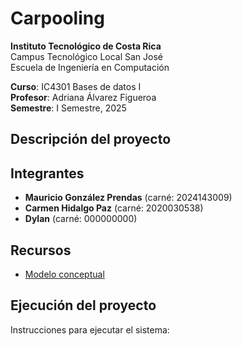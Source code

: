 # Carpooling

**Instituto Tecnológico de Costa Rica**  
Campus Tecnológico Local San José  
Escuela de Ingeniería en Computación  

**Curso**: IC4301 Bases de datos I  
**Profesor**: Adriana Álvarez Figueroa  
**Semestre**: I Semestre, 2025  

## Descripción del proyecto


## Integrantes
- **Mauricio González Prendas** (carné: 2024143009)
- **Carmen Hidalgo Paz** (carné: 2020030538)
- **Dylan** (carné: 000000000)

## Recursos

- [Modelo conceptual](https://drive.google.com/file/d/1uyTsUURT3e6UffrTEOqjyDYny3rHm0PH/view?usp=sharing)

## Ejecución del proyecto

Instrucciones para ejecutar el sistema: